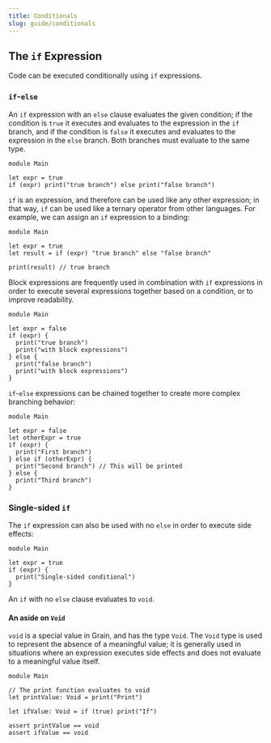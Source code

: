 ```yaml
---
title: Conditionals
slug: guide/conditionals
---
```


## The `if` Expression

Code can be executed conditionally using `if` expressions.

### `if`-`else`

An `if` expression with an `else` clause evaluates the given condition; if the condition is `true` it executes and evaluates to the expression in the `if` branch, and if the condition is `false` it executes and evaluates to the expression in the `else` branch. Both branches must evaluate to the same type.

```grain
module Main

let expr = true
if (expr) print("true branch") else print("false branch")
```

`if` is an expression, and therefore can be used like any other expression; in that way, `if` can be used like a ternary operator from other languages. For example, we can assign an `if` expression to a binding:

```grain
module Main

let expr = true
let result = if (expr) "true branch" else "false branch"

print(result) // true branch
```

Block expressions are frequently used in combination with `if` expressions in order to execute several expressions together based on a condition, or to improve readability.

```grain
module Main

let expr = false
if (expr) {
  print("true branch")
  print("with block expressions")
} else {
  print("false branch")
  print("with block expressions")
}
```

`if`-`else` expressions can be chained together to create more complex branching behavior:

```grain
module Main

let expr = false
let otherExpr = true
if (expr) {
  print("First branch")
} else if (otherExpr) {
  print("Second branch") // This will be printed
} else {
  print("Third branch")
}
```

### Single-sided `if`

The `if` expression can also be used with no `else` in order to execute side effects:

```grain
module Main

let expr = true
if (expr) {
  print("Single-sided conditional")
}
```

An `if` with no `else` clause evaluates to `void`.

#### An aside on `Void`

`void` is a special value in Grain, and has the type `Void`. The `Void` type is used to represent the absence of a meaningful value; it is generally used in situations where an expression executes side effects and does not evaluate to a meaningful value itself.

```grain
module Main

// The print function evaluates to void
let printValue: Void = print("Print")

let ifValue: Void = if (true) print("If")

assert printValue == void
assert ifValue == void
```
